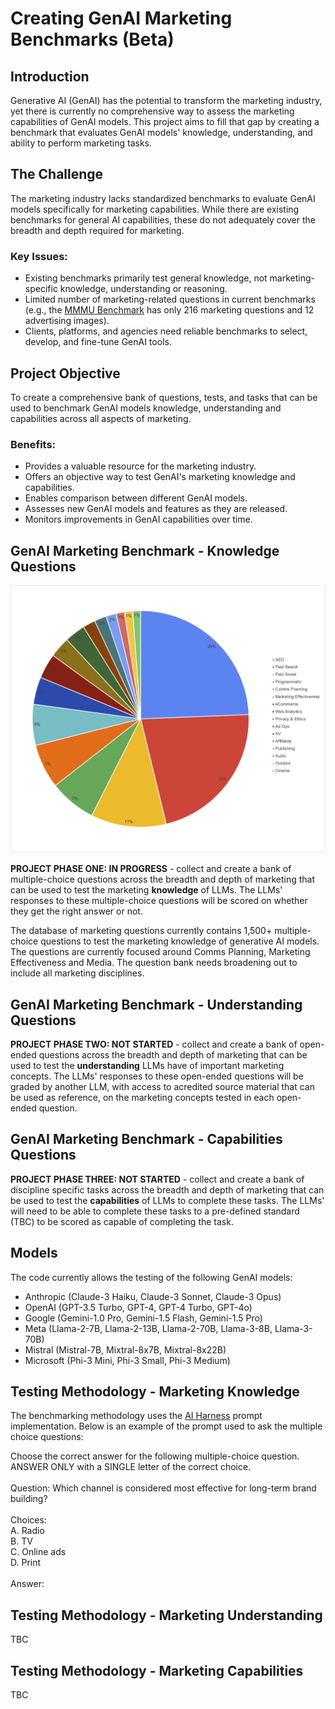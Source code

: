 # Creating GenAI Marketing Benchmarks (Beta)

## Introduction

Generative AI (GenAI) has the potential to transform the marketing industry, yet there is currently no comprehensive way to assess the marketing capabilities of GenAI models. This project aims to fill that gap by creating a benchmark that evaluates GenAI models' knowledge, understanding, and ability to perform marketing tasks.

## The Challenge

The marketing industry lacks standardized benchmarks to evaluate GenAI models specifically for marketing capabilities. While there are existing benchmarks for general AI capabilities, these do not adequately cover the breadth and depth required for marketing.

### Key Issues:
- Existing benchmarks primarily test general knowledge, not marketing-specific knowledge, understanding or reasoning.
- Limited number of marketing-related questions in current benchmarks (e.g., the [MMMU Benchmark](https://mmmu-benchmark.github.io) has only 216 marketing questions and 12 advertising images).
- Clients, platforms, and agencies need reliable benchmarks to select, develop, and fine-tune GenAI tools.

## Project Objective

To create a comprehensive bank of questions, tests, and tasks that can be used to benchmark GenAI models knowledge, understanding and capabilities across all aspects of marketing.

### Benefits:
- Provides a valuable resource for the marketing industry.
- Offers an objective way to test GenAI's marketing knowledge and capabilities.
- Enables comparison between different GenAI models.
- Assesses new GenAI models and features as they are released.
- Monitors improvements in GenAI capabilities over time.

##  GenAI Marketing Benchmark - Knowledge Questions
![GenAI Marketing Benchmark Questions](https://github.com/seanbetts/genai-marketing-benchmarks/blob/main/Images/Questions%20_June_2024.png)

**PROJECT PHASE ONE: IN PROGRESS** - collect and create a bank of multiple-choice questions across the breadth and depth of marketing that can be used to test the marketing **knowledge** of LLMs. The LLMs' responses to these multiple-choice questions will be scored on whether they get the right answer or not.

The database of marketing questions currently contains 1,500+ multiple-choice questions to test the marketing knowledge of generative AI models. The questions are currently focused around Comms Planning, Marketing Effectiveness and Media. The question bank needs broadening out to include all marketing disciplines.

## GenAI Marketing Benchmark - Understanding Questions

**PROJECT PHASE TWO: NOT STARTED** - collect and create a bank of open-ended questions across the breadth and depth of marketing that can be used to test the **understanding** LLMs have of important marketing concepts. The LLMs' responses to these open-ended questions will be graded by another LLM, with access to acredited source material that can be used as reference, on the marketing concepts tested in each open-ended question.

## GenAI Marketing Benchmark - Capabilities Questions

**PROJECT PHASE THREE: NOT STARTED** - collect and create a bank of discipline specific tasks across the breadth and depth of marketing that can be used to test the **capabilities** of LLMs to complete these tasks. The LLMs' will need to be able to complete these tasks to a pre-defined standard (TBC) to be scored as capable of completing the task.

## Models
The code currently allows the testing of the following GenAI models:
- Anthropic (Claude-3 Haiku, Claude-3 Sonnet, Claude-3 Opus)
- OpenAI (GPT-3.5 Turbo, GPT-4, GPT-4 Turbo, GPT-4o)
- Google (Gemini-1.0 Pro, Gemini-1.5 Flash, Gemini-1.5 Pro)
- Meta (Llama-2-7B, Llama-2-13B, Llama-2-70B, Llama-3-8B, Llama-3-70B)
- Mistral (Mistral-7B, Mixtral-8x7B, Mixtral-8x22B)
- Microsoft (Phi-3 Mini, Phi-3 Small, Phi-3 Medium)

## Testing Methodology - Marketing Knowledge
The benchmarking methodology uses the [AI Harness](https://github.com/EleutherAI/lm-evaluation-harness/tree/e47e01beea79cfe87421e2dac49e64d499c240b4) prompt implementation. Below is an example of the prompt used to ask the multiple choice questions:

Choose the correct answer for the following multiple-choice question. ANSWER ONLY with a SINGLE letter of the correct choice.<br><br>
Question: Which channel is considered most effective for long-term brand building?<br><br>
Choices:<br>
A. Radio<br>
B. TV<br>
C. Online ads<br>
D. Print<br><br>
Answer:

## Testing Methodology - Marketing Understanding

TBC

## Testing Methodology - Marketing Capabilities

TBC